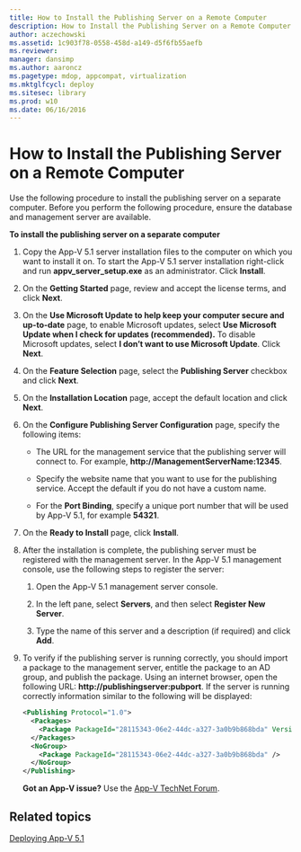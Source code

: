 ```yaml
---
title: How to Install the Publishing Server on a Remote Computer
description: How to Install the Publishing Server on a Remote Computer
author: aczechowski
ms.assetid: 1c903f78-0558-458d-a149-d5f6fb55aefb
ms.reviewer: 
manager: dansimp
ms.author: aaroncz
ms.pagetype: mdop, appcompat, virtualization
ms.mktglfcycl: deploy
ms.sitesec: library
ms.prod: w10
ms.date: 06/16/2016
---
```



# How to Install the Publishing Server on a Remote Computer


Use the following procedure to install the publishing server on a separate computer. Before you perform the following procedure, ensure the database and management server are available.

**To install the publishing server on a separate computer**

1. Copy the App-V 5.1 server installation files to the computer on which you want to install it on. To start the App-V 5.1 server installation right-click and run **appv\_server\_setup.exe** as an administrator. Click **Install**.

2. On the **Getting Started** page, review and accept the license terms, and click **Next**.

3. On the **Use Microsoft Update to help keep your computer secure and up-to-date** page, to enable Microsoft updates, select **Use Microsoft Update when I check for updates (recommended).** To disable Microsoft updates, select **I don’t want to use Microsoft Update**. Click **Next**.

4. On the **Feature Selection** page, select the **Publishing Server** checkbox and click **Next**.

5. On the **Installation Location** page, accept the default location and click **Next**.

6. On the **Configure Publishing Server Configuration** page, specify the following items:

   -   The URL for the management service that the publishing server will connect to. For example, **http://ManagementServerName:12345**.

   -   Specify the website name that you want to use for the publishing service. Accept the default if you do not have a custom name.

   -   For the **Port Binding**, specify a unique port number that will be used by App-V 5.1, for example **54321**.

7. On the **Ready to Install** page, click **Install**.

8. After the installation is complete, the publishing server must be registered with the management server. In the App-V 5.1 management console, use the following steps to register the server:

   1.  Open the App-V 5.1 management server console.

   2.  In the left pane, select **Servers**, and then select **Register New Server**.

   3.  Type the name of this server and a description (if required) and click **Add**.

9. To verify if the publishing server is running correctly, you should import a package to the management server, entitle the package to an AD group, and publish the package. Using an internet browser, open the following URL: <strong>http://publishingserver:pubport</strong>. If the server is running correctly information similar to the following will be displayed:

   ```xml
   <Publishing Protocol="1.0">
     <Packages>
       <Package PackageId="28115343-06e2-44dc-a327-3a0b9b868bda" VersionId="5d03c08f-51dc-4026-8cf9-15ebe3d65a72" PackageUrl="\\server\share\file.appv" />
     </Packages>
     <NoGroup>
       <Package PackageId="28115343-06e2-44dc-a327-3a0b9b868bda" />
     </NoGroup>
   </Publishing>
   ```

   **Got an App-V issue?** Use the [App-V TechNet Forum](https://social.technet.microsoft.com/Forums/home?forum=mdopappv).

## Related topics


[Deploying App-V 5.1](deploying-app-v-51.md)

 

 





